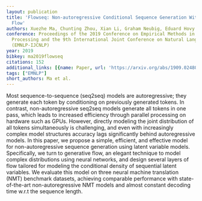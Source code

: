 ```yaml
---
layout: publication
title: 'Flowseq: Non-autoregressive Conditional Sequence Generation With Generative
  Flow'
authors: Xuezhe Ma, Chunting Zhou, Xian Li, Graham Neubig, Eduard Hovy
conference: Proceedings of the 2019 Conference on Empirical Methods in Natural Language
  Processing and the 9th International Joint Conference on Natural Language Processing
  (EMNLP-IJCNLP)
year: 2019
bibkey: ma2019flowseq
citations: 152
additional_links: [{name: Paper, url: 'https://arxiv.org/abs/1909.02480'}]
tags: ["EMNLP"]
short_authors: Ma et al.
---
```

Most sequence-to-sequence (seq2seq) models are autoregressive; they generate
each token by conditioning on previously generated tokens. In contrast,
non-autoregressive seq2seq models generate all tokens in one pass, which leads
to increased efficiency through parallel processing on hardware such as GPUs.
However, directly modeling the joint distribution of all tokens simultaneously
is challenging, and even with increasingly complex model structures accuracy
lags significantly behind autoregressive models. In this paper, we propose a
simple, efficient, and effective model for non-autoregressive sequence
generation using latent variable models. Specifically, we turn to generative
flow, an elegant technique to model complex distributions using neural
networks, and design several layers of flow tailored for modeling the
conditional density of sequential latent variables. We evaluate this model on
three neural machine translation (NMT) benchmark datasets, achieving comparable
performance with state-of-the-art non-autoregressive NMT models and almost
constant decoding time w.r.t the sequence length.